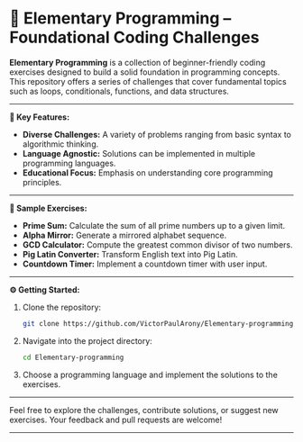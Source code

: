 
# 🧠 Elementary Programming – Foundational Coding Challenges

**Elementary Programming** is a collection of beginner-friendly coding exercises designed to build a solid foundation in programming concepts. This repository offers a series of challenges that cover fundamental topics such as loops, conditionals, functions, and data structures.

---

**🔧 Key Features:**

* **Diverse Challenges:** A variety of problems ranging from basic syntax to algorithmic thinking.
* **Language Agnostic:** Solutions can be implemented in multiple programming languages.
* **Educational Focus:** Emphasis on understanding core programming principles.

---

**📂 Sample Exercises:**

* **Prime Sum:** Calculate the sum of all prime numbers up to a given limit.
* **Alpha Mirror:** Generate a mirrored alphabet sequence.
* **GCD Calculator:** Compute the greatest common divisor of two numbers.
* **Pig Latin Converter:** Transform English text into Pig Latin.
* **Countdown Timer:** Implement a countdown timer with user input.

---

**⚙️ Getting Started:**

1. Clone the repository:

   ```bash
   git clone https://github.com/VictorPaulArony/Elementary-programming.git
   ```

2. Navigate into the project directory:

   ```bash
   cd Elementary-programming
   ```

3. Choose a programming language and implement the solutions to the exercises.

---

Feel free to explore the challenges, contribute solutions, or suggest new exercises. Your feedback and pull requests are welcome!

---
